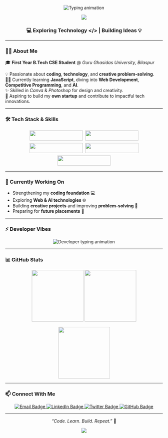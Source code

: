 <!-- 🚀 Aniket Sinha's Animated GitHub Profile README -->

<!-- 🧠 Gradient Hero Banner -->
<p align="center">
  <img src="https://readme-typing-svg.herokuapp.com?font=Fira+Code&weight=600&size=28&duration=3000&pause=1000&color=00C2FF&center=true&vCenter=true&width=900&lines=Hi%2C+I'm+Aniket+Sinha+👋;First+Year+B.Tech+CSE+Student+%40+GGU;Passionate+Coder+%7C+Web+Developer+%7C+AI+Learner;Welcome+to+my+GitHub+Profile+🚀" alt="Typing animation">
</p>

<!-- 🎨 Gradient Divider -->
<p align="center">
  <img src="https://capsule-render.vercel.app/api?type=rect&color=gradient&customColorList=2,3,4,7,12&height=2"/>
</p>

<h3 align="center">💻 Exploring Technology &lt;/&gt; | Building Ideas 💡</h3>

---

### 👨‍💻 About Me  
🎓 **First Year B.Tech CSE Student** @ *Guru Ghasidas University, Bilaspur*  

💡 Passionate about **coding**, **technology**, and **creative problem-solving**.  
👨‍💻 Currently learning **JavaScript**, diving into **Web Development**, **Competitive Programming**, and **AI**.  
✨ Skilled in *Canva* & *Photoshop* for design and creativity.  
🚀 Aspiring to build my **own startup** and contribute to impactful tech innovations.

---

### 🛠️ Tech Stack & Skills
<div align="center" style="display:flex;flex-wrap:wrap;justify-content:center;">
  <img src="https://img.shields.io/badge/Code-JavaScript-yellow?style=for-the-badge&logo=javascript&logoColor=black" style="width:170px;height:32px;max-width:100%;margin:4px;">
  <img src="https://img.shields.io/badge/Design-Canva-00C4CC?style=for-the-badge&logo=canva&logoColor=white" style="width:170px;height:32px;max-width:100%;margin:4px;">
  <img src="https://img.shields.io/badge/Tool-Photoshop-31A8FF?style=for-the-badge&logo=adobephotoshop&logoColor=white" style="width:170px;height:32px;max-width:100%;margin:4px;">
  <img src="https://img.shields.io/badge/Focus-Web%20Development-success?style=for-the-badge" style="width:170px;height:32px;max-width:100%;margin:4px;">
  <img src="https://img.shields.io/badge/Interest-AI%20%26%20Startups-orange?style=for-the-badge" style="width:170px;height:32px;max-width:100%;margin:4px;">
</div>

---

### 🌱 Currently Working On
- Strengthening my **coding foundation** 💻  
- Exploring **Web & AI technologies** 🌐  
- Building **creative projects** and improving **problem-solving** 🧩  
- Preparing for **future placements** 💼  

---

### ⚡ Developer Vibes
<p align="center">
  <img src="https://readme-typing-svg.herokuapp.com?font=Fira+Code&weight=600&duration=3000&pause=1000&color=00C2FF&center=true&vCenter=true&width=650&lines=💻+Coding+My+Dreams+Into+Reality;🚀+Exploring+Web+and+AI;🎯+Aiming+to+Become+a+Top+Software+Developer;🤝+Let's+Connect+and+Build+Together!" alt="Developer typing animation">
</p>

---

### 📊 GitHub Stats
<p align="center">
  <img src="https://github-readme-stats.vercel.app/api?username=aniketsinha-dev&show_icons=true&theme=react&title_color=00C2FF&icon_color=00C2FF&hide_border=true&bg_color=0D1117" height="165">
  <img src="https://github-readme-streak-stats.herokuapp.com/?user=aniketsinha-dev&theme=react&hide_border=true&ring=00C2FF&fire=00C2FF&currStreakLabel=00C2FF" height="165">
</p>

<p align="center">
  <img src="https://github-readme-stats.vercel.app/api/top-langs/?username=aniketsinha-dev&layout=compact&theme=react&title_color=00C2FF&hide_border=true&bg_color=0D1117" height="165">
</p>

---

### 📫 Connect With Me
<p align="center">
  <a href="mailto:contactaniketsinha@gmail.com">
    <img src="https://img.shields.io/badge/Email-181717?style=for-the-badge&logo=gmail&logoColor=white" alt="Email Badge">
  </a>
  <a href="https://www.linkedin.com/in/aniketsinha-dev">
    <img src="https://img.shields.io/badge/LinkedIn-181717?style=for-the-badge&logo=linkedin&logoColor=white" alt="LinkedIn Badge">
  </a>
  <a href="https://x.com/aniketsinha_dev">
    <img src="https://img.shields.io/badge/Twitter-181717?style=for-the-badge&logo=twitter&logoColor=white" alt="Twitter Badge">
  </a>
  <a href="https://github.com/aniketsinha-dev">
    <img src="https://img.shields.io/badge/GitHub-181717?style=for-the-badge&logo=github&logoColor=white" alt="GitHub Badge">
  </a>
</p>

---

<p align="center">
  <i>“Code. Learn. Build. Repeat.”</i> 💫  
</p>

<!-- 🌊 Smooth Gradient Animated Wave Footer -->
<p align="center">
  <img src="https://capsule-render.vercel.app/api?type=waving&height=120&color=gradient&customColorList=2,3,4,7,12&section=footer"/>
</p>

